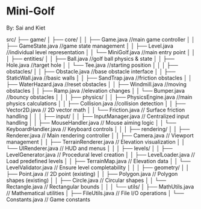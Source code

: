 # Mini-Golf
By: Sai and Kiet

  src/
  ├── game/
  │   ├── core/
  │   │   ├── Game.java              //main game controller
  │   │   ├── GameState.java         //game state management
  │   │   ├── Level.java             //individual level representation
  │   │   └── MiniGolf.java          //main entry point
  │   │
  │   ├── entities/
  │   │   ├── Ball.java              //golf ball physics & state
  │   │   ├── Hole.java              //target hole
  │   │   └── Tee.java               //starting position
  │   │
  │   ├── obstacles/
  │   │   ├── Obstacle.java          //base obstacle interface
  │   │   ├── StaticWall.java        //basic walls
  │   │   ├── SandTrap.java          //friction obstacles
  │   │   ├── WaterHazard.java       //reset obstacles
  │   │   ├── Windmill.java          //moving obstacles
  │   │   ├── Ramp.java              //elevation changes
  │   │   └── Bumper.java            //bouncy obstacles
  │   │
  │   ├── physics/
  │   │   ├── PhysicsEngine.java     //main physics calculations
  │   │   ├── Collision.java         //collision detection
  │   │   ├── Vector2D.java          // 2D vector math
  │   │   └── Friction.java          // Surface friction handling
  │   │
  │   ├── input/
  │   │   ├── InputManager.java      // Centralized input handling
  │   │   ├── MouseHandler.java      // Mouse aiming logic
  │   │   └── KeyboardHandler.java   // Keyboard controls
  │   │
  │   ├── rendering/
  │   │   ├── Renderer.java          // Main rendering controller
  │   │   ├── Camera.java            // Viewport management
  │   │   ├── TerrainRenderer.java   // Elevation visualization
  │   │   └── UIRenderer.java        // HUD and menus
  │   │
  │   ├── levels/
  │   │   ├── LevelGenerator.java    // Procedural level creation
  │   │   ├── LevelLoader.java       // Load predefined levels
  │   │   ├── TerrainMap.java        // Elevation data
  │   │   └── LevelValidator.java    // Ensure level completability
  │   │
  │   ├── geometry/
  │   │   ├── Point.java             // 2D point (existing)
  │   │   ├── Polygon.java           // Polygon shapes (existing)
  │   │   ├── Circle.java            // Circular shapes
  │   │   └── Rectangle.java         // Rectangular bounds
  │   │
  │   └── utils/
  │       ├── MathUtils.java         // Mathematical utilities
  │       ├── FileUtils.java         // File I/O operations
  │       └── Constants.java         // Game constants